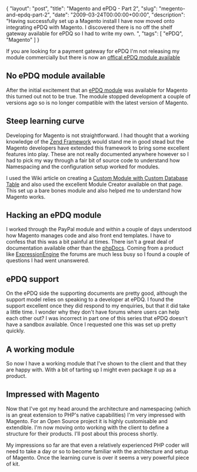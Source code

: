 {
  "layout": "post",
  "title": "Magento and ePDQ - Part 2",
  "slug": "megento-and-epdq-part-2",
  "date": "2009-03-24T00:00:00+00:00",
  "description": "Having successfully set up a Magento install I have now moved onto integrating ePDQ with Magento. I discovered there is no off the shelf gateway available for ePDQ so I had to write my own. ",
  "tags": [
    "ePDQ",
    "Magento"
  ]
}

If you are looking for a payment gateway for ePDQ I'm not releasing my module commercially but there is now an <a href="http://www.magentocommerce.com/extension/2050/barclaycard-epdq-cpi-payment-module">offical ePDQ module available</a>

## No ePDQ module available

After the initial excitement that an [ePDQ module][1] was available for Magento this turned out not to be true. The module stopped development a couple of versions ago so is no longer compatible with the latest version of Magento.

## Steep learning curve

Developing for Magento is not straightforward. I had thought that a working knowledge of the [Zend Framework][2] would stand me in good stead but the Magento developers have extended this framework to bring some excellent features into play. These are not really documented anywhere however so I had to pick my way through a fair bit of source code to understand how Namespacing and the configuration setup worked for modules.

I used the Wiki article on creating a [Custom Module with Custom Database Table][3] and also used the excellent Module Creator available on that page. This set up a bare bones module and also helped me to understand how Magento works.

## Hacking an ePDQ module

I worked through the PayPal module and within a couple of days understood how Magento manages code and also front end templates. I have to confess that this was a bit painful at times. There isn't a great deal of documentation available other than the [phpDocs][4]. Coming from a product like [ExpressionEngine][5] the forums are much less busy so I found a couple of questions I had went unanswered.

## ePDQ support

On the ePDQ side the supporting documents are pretty good, although the support model relies on speaking to a developer at ePDQ. I found the support excellent once they did respond to my enquiries, but that it did take a little time. I wonder why they don't have forums where users can help each other out? I was incorrect in part one of this series that ePDQ doesn't have a sandbox available. Once I requested one this was set up pretty quickly.

## A working module

So now I have a working module that I've shown to the client and that they are happy with. With a bit of tarting up I might even package it up as a product.

## Impressed with Magento

Now that I've got my head around the architecture and namespacing (which is an great extension to PHP's native capabilities) I'm very impressed with Magento. For an Open Source project it is highly customisable and extendible. I'm now moving onto working with the client to define a structure for their products. I'll post about this process shortly.

My impressions so far are that even a relatively experienced PHP coder will need to take a day or so to become familiar with the architecture and setup of Magento. Once the learning curve is over it seems a very powerful piece of kit.

 [1]: http://www.magentocommerce.com/extension/530/barclays-epdq/
 [2]: http://framework.zend.com/
 [3]: http://www.magentocommerce.com/wiki/custom_module_with_custom_database_table
 [4]: http://docs.magentocommerce.com/
 [5]: http://expressionengine.com/

